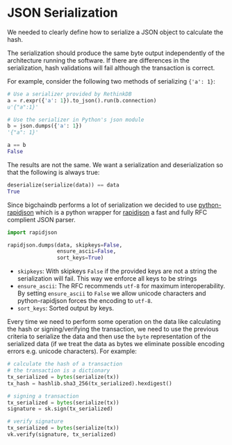 # JSON Serialization

We needed to clearly define how to serialize a JSON object to calculate the hash.

The serialization should produce the same byte output independently of the architecture running the software. If there are differences in the serialization, hash validations will fail although the transaction is correct.

For example, consider the following two methods of serializing `{'a': 1}`:
```python
# Use a serializer provided by RethinkDB
a = r.expr({'a': 1}).to_json().run(b.connection)
u'{"a":1}'

# Use the serializer in Python's json module
b = json.dumps({'a': 1})
'{"a": 1}'

a == b
False
```

The results are not the same. We want a serialization and deserialization so that the following is always true:
```python
deserialize(serialize(data)) == data
True
```

Since bigchaindb performs a lot of serialization we decided to use [python-rapidjson](https://github.com/kenrobbins/python-rapidjson)
which is a python wrapper for [rapidjson](https://github.com/miloyip/rapidjson) a fast and fully RFC complient JSON parser.

```python
import rapidjson

rapidjson.dumps(data, skipkeys=False,
                ensure_ascii=False,
                sort_keys=True)
```

- `skipkeys`: With skipkeys `False` if the provided keys are not a string the serialization will fail. This way we enforce all keys to be strings
- `ensure_ascii`: The RFC recommends `utf-8` for maximum interoperability. By setting `ensure_ascii` to `False` we allow unicode characters and python-rapidjson forces the encoding to `utf-8`.
- `sort_keys`: Sorted output by keys.

Every time we need to perform some operation on the data like calculating the hash or signing/verifying the transaction, we need to use the previous criteria to serialize the data and then use the `byte` representation of the serialized data (if we treat the data as bytes we eliminate possible encoding errors e.g. unicode characters). For example:
```python
# calculate the hash of a transaction
# the transaction is a dictionary
tx_serialized = bytes(serialize(tx))
tx_hash = hashlib.sha3_256(tx_serialized).hexdigest()

# signing a transaction
tx_serialized = bytes(serialize(tx))
signature = sk.sign(tx_serialized)

# verify signature
tx_serialized = bytes(serialize(tx))
vk.verify(signature, tx_serialized)
```
